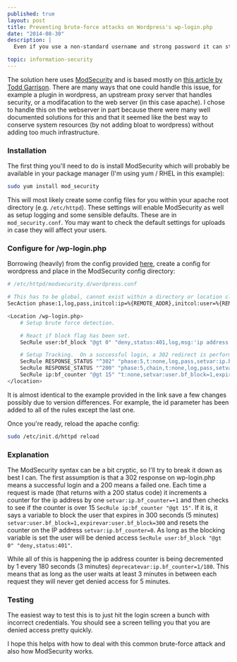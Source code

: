 ```yaml
---
published: true
layout: post
title: Preventing brute-force attacks on Wordpress's wp-login.php
date: "2014-08-30"
description: |
  Even if you use a non-standard username and strong password it can still be a burden on your server getting hit with the occasional brute-force attack to Wordpress's login page. Here you can use ModSecurity to limit the number requests and save resources.

topic: information-security
---
```


The solution here uses [ModSecurity][modsec] and is based mostly on [this
article by Todd Garrison][article]. There are many ways that one could handle
this issue, for example a plugin in wordpress, an upstream proxy server that
handles security, or a modifacation to the web server (in this case apache). I
chose to handle this on the webserver in part because there were many well
documented solutions for this and that it seemed like the best way to conserve
system resources (by not adding bloat to wordpress) without adding too much
infrastructure.

### Installation

The first thing you'll need to do is install ModSecurity which will probably
be available in your package manager (I'm using yum / RHEL in this example):

~~~ bash
sudo yum install mod_security
~~~

This will most likely create some config files for you within your apache root
directory (e.g. `/etc/httpd`). These settings will enable ModSecurity as well
as setup logging and some sensible defaults. These are in `mod_security.conf`.
You may want to check the default settings for uploads in case they will
affect your users.

### Configure for /wp-login.php

Borrowing (heavily) from the config provided [here][article], create a config
for wordpress and place in the ModSecurity config directory:

~~~ bash
# /etc/httpd/modsecurity.d/wordpress.conf

# This has to be global, cannot exist within a directory or location clause . . .
SecAction phase:1,log,pass,initcol:ip=%{REMOTE_ADDR},initcol:user=%{REMOTE_ADDR},id:1

<Location /wp-login.php>
    # Setup brute force detection.

    # React if block flag has been set.
    SecRule user:bf_block "@gt 0" "deny,status:401,log,msg:'ip address blocked for 5 minutes, more than 15 login attempts in 3 minutes.',id:2"

    # Setup Tracking.  On a successful login, a 302 redirect is performed, a 200 indicates login failed.
    SecRule RESPONSE_STATUS "^302" "phase:5,t:none,log,pass,setvar:ip.bf_counter=0,id:3"
    SecRule RESPONSE_STATUS "^200" "phase:5,chain,t:none,log,pass,setvar:ip.bf_counter=+1,deprecatevar:ip.bf_counter=1/180,id:4"
    SecRule ip:bf_counter "@gt 15" "t:none,setvar:user.bf_block=1,expirevar:user.bf_block=300,setvar:ip.bf_counter=0"
</location>
~~~

It is almost identical to the example provided in the link save a few changes
possibly due to version differences. For example, the id parameter has been
added to all of the rules except the last one.

Once you're ready, reload the apache config:

~~~ bash
sudo /etc/init.d/httpd reload
~~~

### Explanation

The ModSecurity syntax can be a bit cryptic, so I'll try to break it down as
best I can. The first assumption is that a 302 response on wp-login.php means
a successful login and a 200 means a failed one. Each time a request is made
(that returns with a 200 status code) it increments a counter for the ip
address by one `setvar:ip.bf_counter=+1` and then checks to see if the counter
is over 15 `SecRule ip:bf_counter "@gt 15"`. If it is, it says a variable to
block the user that expires in 300 seconds (5 minutes)
`setvar:user.bf_block=1,expirevar:user.bf_block=300` and resets the counter on
the IP address `setvar:ip.bf_counter=0`. As long as the blocking variable is
set the user will be denied access `SecRule user:bf_block "@gt 0"
"deny,status:401"`.

While all of this is happening the ip address counter is being decremented by
1 every 180 seconds (3 minutes) `deprecatevar:ip.bf_counter=1/180`. This means
that as long as the user waits at least 3 minutes in between each request they
will never get denied access for 5 minutes.

### Testing

The easiest way to test this is to just hit the login screen a bunch with
incorrect credentials. You should see a screen telling you that you are denied
access pretty quickly.

I hope this helps with how to deal with this common brute-force attack and
also how ModSecurity works.

[modsec]: https://www.modsecurity.org/
[article]: http://www.frameloss.org/2011/07/29/stopping-brute-force-logins-against-wordpress/
